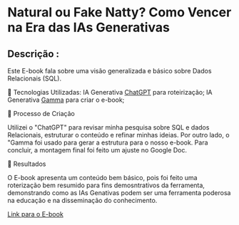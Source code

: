 



# Natural ou Fake Natty? Como Vencer na Era das IAs Generativas #

## Descrição : ## 

Este E-book fala sobre uma visão generalizada e básico sobre Dados Relacionais (SQL). 

🤖 Tecnologias Utilizadas: 
IA Generativa [ChatGPT](https://chatgpt.com) para roteirização;
IA Generativa [Gamma](https://gamma.app) para criar o e-book;

🧐 Processo de Criação

Utilizei o "ChatGPT" para revisar minha pesquisa sobre SQL e dados Relacionais, estruturar o conteúdo e refinar minhas ideias. Por outro lado, o "Gamma foi usado para gerar a estrutura para o nosso e-book. Para concluir, a montagem final foi feito um ajuste no Google Doc. 

🚀 Resultados

O E-book apresenta um conteúdo bem básico, pois foi feito uma roterização bem resumido para fins demosntrativos da ferramenta, demonstrando como as IAs Genativas podem ser uma ferramenta poderosa na educação e na disseminação do conhecimento.

[Link para o E-book](SQL-e-Dados-Relacionais-Seu-Guia-Definitivo.pdf)
